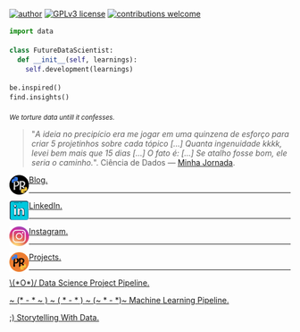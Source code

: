 [![author](https://img.shields.io/badge/author-PauloReis-black.svg)](https://www.kaggle.com/paulosabinoreis) 
[![GPLv3 license](https://img.shields.io/badge/python-3.7+-blue.svg)](https://www.python.org/downloads/release/python-365/)
[![contributions welcome](https://img.shields.io/badge/contributions-welcome-brightgreen.svg?style=flat)](https://github.com/pauloreis-ds/Projetos)

```python
import data

class FutureDataScientist:
  def __init__(self, learnings):
    self.development(learnings)
  
be.inspired()
find.insights()
```


<sub>*We torture data untill it confesses.*</sub>


> "_A ideia no precipício era me jogar em uma quinzena de esforço para criar 5 projetinhos sobre cada tópico \[...] Quanta ingenuidade kkkk, levei bem mais que 15 dias \[...] O fato é: \[...] Se atalho fosse bom, ele seria o caminho._". Ciência de Dados — [Minha Jornada](https://sites.google.com/view/pauloreis/artigos/minha-jornada).


[<img align="left" width="35" height="35" src="https://github.com/pauloreis-ds/Paulo-Reis-Data-Science/blob/master/Paulo%20Reis/PauloReis0.png">](https://sites.google.com/view/pauloreis/in%C3%ADcio-py) [Blog.](https://sites.google.com/view/pauloreis/in%C3%ADcio-py)

---

[<img align="left" width="35" height="35" src="https://github.com/pauloreis-ds/Paulo-Reis-Data-Science/blob/master/Paulo%20Reis/linkedin.png">](https://www.linkedin.com/in/pauloreis-ds/) [LinkedIn.](https://www.linkedin.com/in/pauloreis-ds/)

---

[<img align="left" width="35" height="35" src="https://github.com/pauloreis-ds/Paulo-Reis-Data-Science/blob/master/Paulo%20Reis/insta%20logo.jpg">](https://www.instagram.com/pauloreis.py/) [Instagram.](https://www.instagram.com/pauloreis.py/)

---

[<img align="left" width="35" height="35" src="https://github.com/pauloreis-ds/Paulo-Reis-Data-Science/blob/master/Paulo%20Reis/PRojects.png">](https://github.com/pauloreis-ds/projects) [Projects.](https://github.com/pauloreis-ds/projects)

---

[\\(\*O\*)/ Data Science Project Pipeline.](https://nbviewer.jupyter.org/github/pauloreis-ds/projects/blob/master/Data%20Science%20Pipeline.ipynb)

[~ (* - * ~ ) ~ ( * - * ) ~ (~ * - *)~ Machine Learning Pipeline.](https://nbviewer.jupyter.org/github/pauloreis-ds/projects/blob/master/Machine%20Learning%20Pipeline.ipynb)

[;) Storytelling With Data.](https://github.com/pauloreis-ds/ds-utils/tree/main/storytelling_with_data)
